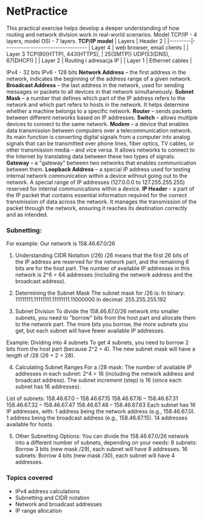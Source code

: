 # NetPractice

This practical exercise helps develop a deeper understanding of how routing and network division work in real-world scenarios.
Model TCP/IP - 4 layers, model OSI - 7 layers.
**TCP/IP model**
| Layers  | Header 2                         |
|---------|----------------------------------
| Layer 4 | web browser, email clients       |
| Layer 3   TCP(80(HTTP), 443(HTTPS),
|           25(SMTP)) UDP(53(DNS), 67(DHCP)) |
| Layer 2 | Routing i adresacja IP           |
| Layer 1 | Ethernet cables                  |

IPv4 - 32 bits
IPv6 - 128 bits
**Network Address** – the first address in the network, indicates the beginning of the address range of a given network.
**Broadcast Address** – the last address in the network, used for sending messages or packets to all devices in that network simultaneously.
**Subnet Mask** – a number that defines which part of the IP address refers to the network and which part refers to hosts in the network. It helps determine whether a machine belongs to a specific network.
**Router** – sends packets between different networks based on IP addresses.
**Switch** – allows multiple devices to connect to the same network.
**Modem** – a device that enables data transmission between computers over a telecommunication network. Its main function is converting digital signals from a computer into analog signals that can be transmitted over phone lines, fiber optics, TV cables, or other transmission media – and vice versa. It allows networks to connect to the Internet by translating data between these two types of signals.
**Gateway** – a "gateway" between two networks that enables communication between them.
**Loopback Address** – a special IP address used for testing internal network communication within a device without going out to the network. A special range of IP addresses (127.0.0.0 to 127.255.255.255) reserved for internal communications within a device.
**IP Header** – a part of the IP packet that contains essential information required for the correct transmission of data across the network. It manages the transmission of the packet through the network, ensuring it reaches its destination correctly and as intended.

### Subnetting:
For example: Our network is 158.46.67.0/26

1. Understanding CIDR Notation (/26)
/26 means that the first 26 bits of the IP address are reserved for the network part, and the remaining 6 bits are for the host part.
The number of available IP addresses in this network is 2^6 = 64 addresses (including the network address and the broadcast address).

2. Determining the Subnet Mask
The subnet mask for /26 is:
In binary: 11111111.11111111.11111111.11000000
In decimal: 255.255.255.192

3. Subnet Division
To divide the 158.46.67.0/26 network into smaller subnets, you need to "borrow" bits from the host part and allocate them to the network part. The more bits you borrow, the more subnets you get, but each subnet will have fewer available IP addresses.

Example: Dividing into 4 subnets
To get 4 subnets, you need to borrow 2 bits from the host part (because 2^2 = 4).
The new subnet mask will have a length of /28 (26 + 2 = 28).

4. Calculating Subnet Ranges
For a /28 mask:
The number of available IP addresses in each subnet: 2^4 = 16 (including the network address and broadcast address).
The subnet increment (step) is 16 (since each subnet has 16 addresses).

List of subnets:
158.46.67.0 – 158.46.67.15
158.46.67.16 – 158.46.67.31
158.46.67.32 – 158.46.67.47
158.46.67.48 – 158.46.67.63
Each subnet has 16 IP addresses, with:
1 address being the network address (e.g., 158.46.67.0).
1 address being the broadcast address (e.g., 158.46.67.15).
14 addresses available for hosts.

5. Other Subnetting Options:
You can divide the 158.46.67.0/26 network into a different number of subnets, depending on your needs:
8 subnets: Borrow 3 bits (new mask /29), each subnet will have 8 addresses.
16 subnets: Borrow 4 bits (new mask /30), each subnet will have 4 addresses.

### Topics covered
- IPv4 address calculations
- Subnetting and CIDR notation
- Network and broadcast addresses
- IP range allocation
